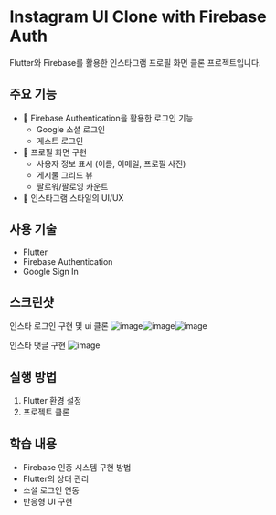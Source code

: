 # Instagram UI Clone with Firebase Auth

Flutter와 Firebase를 활용한 인스타그램 프로필 화면 클론 프로젝트입니다.

## 주요 기능

- 🔐 Firebase Authentication을 활용한 로그인 기능
  - Google 소셜 로그인
  - 게스트 로그인
- 👤 프로필 화면 구현
  - 사용자 정보 표시 (이름, 이메일, 프로필 사진)
  - 게시물 그리드 뷰
  - 팔로워/팔로잉 카운트
- 🎨 인스타그램 스타일의 UI/UX

## 사용 기술

- Flutter
- Firebase Authentication
- Google Sign In

## 스크린샷

인스타 로그인 구현 및 ui 클론
![image](https://github.com/user-attachments/assets/9ee69372-ff75-4a50-8b8c-719de82032c1)![image](https://github.com/user-attachments/assets/42e37caa-756b-40ca-948b-67aca696cdf1)![image](https://github.com/user-attachments/assets/69b08517-cdd6-4622-8369-e4f2ffad593b)

인스타 댓글 구현
![image](https://github.com/user-attachments/assets/64a3ebd5-91b6-4677-8322-85a3114f930a)

## 실행 방법

1. Flutter 환경 설정
2. 프로젝트 클론

## 학습 내용

- Firebase 인증 시스템 구현 방법
- Flutter의 상태 관리
- 소셜 로그인 연동
- 반응형 UI 구현
